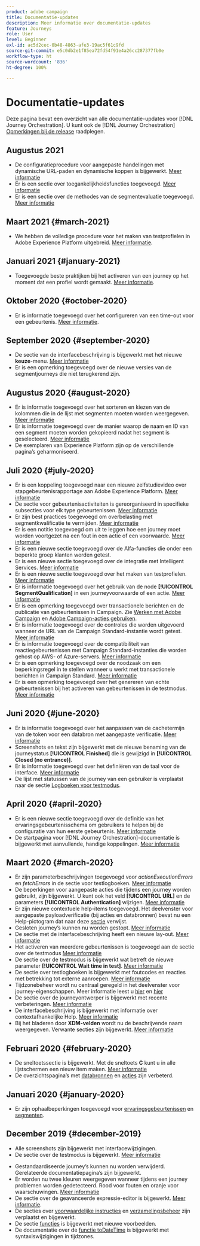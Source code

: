 ```yaml
---
product: adobe campaign
title: Documentatie-updates
description: Meer informatie over documentatie-updates
feature: Journeys
role: User
level: Beginner
exl-id: ac5d2cec-0b48-4863-afe3-19ac5f61c9fd
source-git-commit: e5c0db2e1f85ea72fd54f91e4a26cc287377fb0e
workflow-type: ht
source-wordcount: '836'
ht-degree: 100%

---
```


# Documentatie-updates

Deze pagina bevat een overzicht van alle documentatie-updates voor [!DNL Journey Orchestration].
U kunt ook de [!DNL Journey Orchestration] [Opmerkingen bij de release](../release-notes/release-notes.md) raadplegen.

## Augustus 2021

* De configuratieprocedure voor aangepaste handelingen met dynamische URL-paden en dynamische koppen is bijgewerkt. [Meer informatie](../action/url-configuration.md)
* Er is een sectie over toegankelijkheidsfuncties toegevoegd. [Meer informatie](../about/user-interface.md#accessibility)
* Er is een sectie over de methodes van de segmentevaluatie toegevoegd. [Meer informatie](../segment/about-segments.md#evaluation-method-in-journey-orchestration)

## Maart 2021 {#march-2021}

* We hebben de volledige procedure voor het maken van testprofielen in Adobe Experience Platform uitgebreid. [Meer informatie](../building-journeys/creating-test-profiles.md).

## Januari 2021 {#january-2021}

* Toegevoegde beste praktijken bij het activeren van een journey op het moment dat een profiel wordt gemaakt. [Meer informatie](../about/limitations.md#journeys-limitation-profile-creation).

## Oktober 2020 {#october-2020}

* Er is informatie toegevoegd over het configureren van een time-out voor een gebeurtenis. [Meer informatie](../building-journeys/event-activities.md#listening-to-events-during-a-specific-time).

## September 2020 {#september-2020}

* De sectie van de interfacebeschrijving is bijgewerkt met het nieuwe **keuze**-menu. [Meer informatie](../about/user-interface.md)
* Er is een opmerking toegevoegd over de nieuwe versies van de segmentjourneys die niet terugkerend zijn.

## Augustus 2020 {#august-2020}

* Er is informatie toegevoegd over het sorteren en kiezen van de kolommen die in de lijst met segmenten moeten worden weergegeven. [Meer informatie](../building-journeys/segment-qualification-events.md)
* Er is informatie toegevoegd over de manier waarop de naam en ID van een segment moeten worden gekopieerd nadat het segment is geselecteerd. [Meer informatie](../building-journeys/segment-qualification-events.md)
* De exemplaren van Experience Platform zijn op de verschillende pagina’s geharmoniseerd.

## Juli 2020 {#july-2020}

* Er is een koppeling toegevoegd naar een nieuwe zelfstudievideo over stapgebeurtenisrapportage aan Adobe Experience Platform. [Meer informatie](../building-journeys/sharing-overview.md)
* De sectie voor gebeurtenisactiviteiten is gereorganiseerd in specifieke subsecties voor elk type gebeurtenissen. [Meer informatie](../building-journeys/event-activities.md)
* Er zijn best practices toegevoegd om overbelasting met segmentkwalificatie te vermijden. [Meer informatie](../building-journeys/segment-qualification-events.md#speed-segment-qualification)
* Er is een notitie toegevoegd om uit te leggen hoe een journey moet worden voortgezet na een fout in een actie of een voorwaarde. [Meer informatie](../about/troubleshooting.md#section_h3q_kqk_fhb)
* Er is een nieuwe sectie toegevoegd over de Alfa-functies die onder een beperkte groep klanten worden getest.
* Er is een nieuwe sectie toegevoegd over de integratie met Intelligent Services. [Meer informatie](../ai-services/ai-services-overview.md)
* Er is een nieuwe sectie toegevoegd over het maken van testprofielen. [Meer informatie](../building-journeys/testing-the-journey.md)
* Er is informatie toegevoegd over het gebruik van de node **[!UICONTROL SegmentQualification]** in een journeyvoorwaarde of een actie. [Meer informatie](../building-journeys/segment-qualification-events.md)
* Er is een opmerking toegevoegd over transactionele berichten en de publicatie van gebeurtenissen in Campaign. Zie [Werken met Adobe Campaign](../action/working-with-adobe-campaign.md) en [Adobe Campaign-acties gebruiken](../building-journeys/using-adobe-campaign-actions.md).
* Er is informatie toegevoegd over de controles die worden uitgevoerd wanneer de URL van de Campaign Standard-instantie wordt getest. [Meer informatie](../action/working-with-adobe-campaign.md)
* Er is informatie toegevoegd over de compatibiliteit van reactiegebeurtenissen met Campaign Standard-instanties die worden gehost op AWS- of Azure-servers. [Meer informatie](../building-journeys/reaction-events.md)
* Er is een opmerking toegevoegd over de noodzaak om een beperkingsregel in te stellen wanneer u werkt met transactionele berichten in Campaign Standard. [Meer informatie](../action/working-with-adobe-campaign.md)
* Er is een opmerking toegevoegd over het genereren van echte gebeurtenissen bij het activeren van gebeurtenissen in de testmodus. [Meer informatie](../building-journeys/testing-the-journey.md#firing_events)

## Juni 2020 {#june-2020}

* Er is informatie toegevoegd over het aanpassen van de cachetermijn van de token voor een databron met aangepaste verificatie. [Meer informatie](../datasource/external-data-sources.md#section_wjp_nl5_nhb)
* Screenshots en tekst zijn bijgewerkt met de nieuwe benaming van de journeystatus **[!UICONTROL Finished]** die is gewijzigd in **[!UICONTROL Closed (no entrance)]**.
* Er is informatie toegevoegd over het definiëren van de taal voor de interface. [Meer informatie](../about/user-interface.md)
* De lijst met statussen van de journey van een gebruiker is verplaatst naar de sectie [Logboeken voor testmodus](../building-journeys/testing-the-journey.md#viewing_logs).

## April 2020 {#april-2020}

* Er is een nieuwe sectie toegevoegd over de definitie van het ervaringsgebeurtenisschema om gebruikers te helpen bij de configuratie van hun eerste gebeurtenis. [Meer informatie](../event/experience-event-schema.md)
* De startpagina voor [!DNL Journey Orchestration]-documentatie is bijgewerkt met aanvullende, handige koppelingen. [Meer informatie](../../journey-orchestration-home.md)

## Maart 2020 {#march-2020}

* Er zijn parameterbeschrijvingen toegevoegd voor _actionExecutionErrors_ en _fetchErrors_ in de sectie voor testlogboeken. [Meer informatie](../building-journeys/testing-the-journey.md#viewing_logs)
* De beperkingen voor aangepaste acties die tijdens een journey worden gebruikt, zijn bijgewerkt. U kunt ook het veld **[!UICONTROL URL]** en de parameters **[!UICONTROL Authentication]** wijzigen. [Meer informatie](../action/about-custom-action-configuration.md)
* Er zijn nieuwe contextuele help-items toegevoegd. Het deelvenster voor aangepaste payloadverificatie (bij acties en databronnen) bevat nu een Help-pictogram dat naar deze [sectie](../datasource/external-data-sources.md#section_wjp_nl5_nhb) verwijst.
* Gesloten journey’s kunnen nu worden gestopt. [Meer informatie](../building-journeys/using-the-journey-designer.md)
* De sectie met de interfacebeschrijving heeft een nieuwe lay-out. [Meer informatie](../about/user-interface.md)
* Het activeren van meerdere gebeurtenissen is toegevoegd aan de sectie over de testmodus [Meer informatie](../building-journeys/testing-the-journey.md#firing_events)
* De sectie over de testmodus is bijgewerkt wat betreft de nieuwe parameter **[!UICONTROL Wait time in test]**. [Meer informatie](../building-journeys/testing-the-journey.md)
* De sectie over testlogboeken is bijgewerkt met foutcodes en reacties met betrekking tot externe aanroepen. [Meer informatie](../building-journeys/testing-the-journey.md#viewing_logs)
* Tijdzonebeheer wordt nu centraal geregeld in het deelvenster voor journey-eigenschappen. Meer informatie leest u [hier](../building-journeys/changing-properties.md#timezone) en [hier](../building-journeys/timezone-management.md)
* De sectie over de journeyontwerper is bijgewerkt met recente verbeteringen. [Meer informatie](../building-journeys/using-the-journey-designer.md)
* De interfacebeschrijving is bijgewerkt met informatie over contextafhankelijke Help. [Meer informatie](../about/user-interface.md#section_ksq_zr1_ffb)
* Bij het bladeren door **XDM-velden** wordt nu de beschrijvende naam weergegeven. Verwante secties zijn bijgewerkt. [Meer informatie](../about/user-interface.md#friendly-names-display)

## Februari 2020 {#february-2020}

* De sneltoetssectie is bijgewerkt. Met de sneltoets **C** kunt u in alle lijstschermen een nieuw item maken. [Meer informatie](../about/user-interface.md#section_ksq_zr1_ffb)
* De overzichtspagina’s met [databronnen](../datasource/about-data-sources.md) en [acties](../action/action.md) zijn verbeterd.

## Januari 2020 {#january-2020}

* Er zijn ophaalbeperkingen toegevoegd voor [ervaringsgebeurtenissen](../datasource/adobe-experience-platform-data-source.md) en [segmenten](../functions/functioninsegment.md).

<!--* The [getBestSendTime documentation](../functions/functiongetbestsendtime.md) has been updated.-->

## December 2019 {#december-2019}

* Alle screenshots zijn bijgewerkt met interfacewijzigingen.
* De sectie over de testmodus is bijgewerkt. [Meer informatie](../building-journeys/testing-the-journey.md)
<!--* A warning has been added in the [email send time optimization](../building-journeys/wait-activity.md) and [predictive fatigue scores](../ai-services/leveraging-fatigue-scores.md) sections. These capabilities are only available to customers who use the [Adobe Experience Platform Data Connector](https://experienceleague.adobe.com/docs/campaign-standard/using/integrating-with-adobe-cloud/adobe-experience-platform/data-connector/aep-about-data-connector.html).-->
* Gestandaardiseerde journey’s kunnen nu worden verwijderd. Gerelateerde documentatiepagina’s zijn bijgewerkt.
* Er worden nu twee kleuren weergegeven wanneer tijdens een journey problemen worden gedetecteerd. Rood voor fouten en oranje voor waarschuwingen. [Meer informatie](../about/troubleshooting.md)
* De sectie over de geavanceerde expressie-editor is bijgewerkt. [Meer informatie](../expression/expressionadvanced.md).
* De secties over [voorwaardelijke instructies](../expression/conditional-instruction.md) en [verzamelingsbeheer](../expression/collection-management-functions.md) zijn verplaatst en bijgewerkt.
* De sectie [functies](../expression/functions.md) is bijgewerkt met nieuwe voorbeelden.
* De documentatie over de [functie toDateTime](../functions/functiontodatetime.md) is bijgewerkt met syntaxiswijzigingen in tijdzones.
